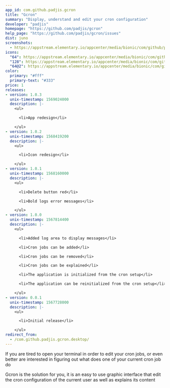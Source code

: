 ```yaml
---
app_id: com.github.padjis.gcron
title: "Gcron"
summary: "Display, understand and edit your cron configuration"
developer: "padjis"
homepage: "https://github.com/padjis/gcron"
help_page: "https://github.com/padjis/gcron/issues"
dist: juno
screenshots:
  - https://appstream.elementary.io/appcenter/media/bionic/com/github/padjis.gcron/4EC29388A06ED2C64E7A399702FA76A6/screenshots/image-1_orig.png
icons:
  "64": https://appstream.elementary.io/appcenter/media/bionic/com/github/padjis.gcron/4EC29388A06ED2C64E7A399702FA76A6/icons/64x64/com.github.padjis.gcron_com.github.padjis.gcron.png
  "128": https://appstream.elementary.io/appcenter/media/bionic/com/github/padjis.gcron/4EC29388A06ED2C64E7A399702FA76A6/icons/128x128/com.github.padjis.gcron_com.github.padjis.gcron.png
  "64@2": https://appstream.elementary.io/appcenter/media/bionic/com/github/padjis.gcron/4EC29388A06ED2C64E7A399702FA76A6/icons/64x64@2/com.github.padjis.gcron_com.github.padjis.gcron.png
color:
  primary: "#fff"
  primary-text: "#333"
price: 1
releases:
- version: 1.0.3
  unix-timestamp: 1569024000
  description: |-
    <ul>

      <li>App redesign</li>

    </ul>
- version: 1.0.2
  unix-timestamp: 1568419200
  description: |-
    <ul>

      <li>Icon redesign</li>

    </ul>
- version: 1.0.1
  unix-timestamp: 1568160000
  description: |-
    <ul>

      <li>Delete button red</li>

      <li>Bold logs error messages</li>

    </ul>
- version: 1.0.0
  unix-timestamp: 1567814400
  description: |-
    <ul>

      <li>Added log area to display messages</li>

      <li>Cron jobs can be added</li>

      <li>Cron jobs can be removed</li>

      <li>Cron jobs can be explained</li>

      <li>The application is initialized from the cron setup</li>

      <li>The application can be reinitialized from the cron setup</li>

    </ul>
- version: 0.0.1
  unix-timestamp: 1567728000
  description: |-
    <ul>

      <li>Initial release</li>

    </ul>
redirect_from:
  - /com.github.padjis.gcron.desktop/
---
```


<p>If you are tired to open your terminal in order to edit your cron jobs, or even better are interested in figuring out what does one of your current cron job do</p>
<p>Gcron is the solution for you, it is an easy to use graphic interface that edit the cron configuration of the current user as well as explains its content</p>